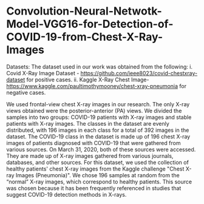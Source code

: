 # Convolution-Neural-Netwotk-Model-VGG16-for-Detection-of-COVID-19-from-Chest-X-Ray-Images

Datasets:
The dataset used in our work was obtained from the following:
i. Covid X-Ray Image Dataset - https://github.com/ieee8023/covid-chestxray-dataset for positive cases.
ii. Kaggle X-Ray Chest Image-https://www.kaggle.com/paultimothymooney/chest-xray-pneumonia for negative cases.

We used frontal-view chest X-ray images in our research. The only X-ray views obtained were the posterior-anterior (PA) views. We divided the samples into two groups: COVID-19 patients with X-ray images and stable patients with X-ray images. The classes in the dataset are evenly distributed, with 196 images in each class for a total of 392 images in the dataset. The COVID-19 class in the dataset is made up of 196 chest X-ray images of patients diagnosed with COVID-19 that were gathered from various sources. On March 31, 2020, both of these sources were accessed. They are made up of X-ray images gathered from various journals, databases, and other sources. For this dataset, we used the collection of healthy patients' chest X-ray images from the Kaggle challenge "Chest X-ray Images (Pneumonia)". We chose 196 samples at random from the “normal” X-ray images, which correspond to healthy patients. This source was chosen because it has been frequently referenced in studies that suggest COVID-19 detection methods in X-rays.
